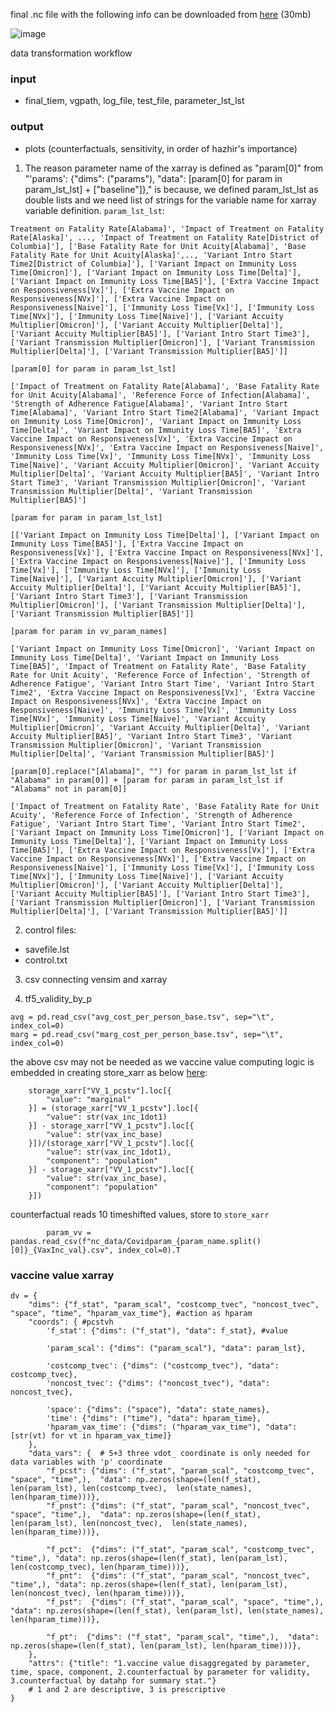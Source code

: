 final .nc file with the following info can be downloaded from [here](https://www.dropbox.com/s/zbq1pjc0b4hymt2/vv_pcstv_timeshift.nc?dl=0) (30mb) 

![image](https://github.com/hyunjimoon/VaccineMisinf/assets/30194633/ca19d215-636a-4077-bd96-770badedb64f)

data transformation workflow
### input
- final_tiem, vgpath, log_file, test_file, parameter_lst_lst
### output
- plots (counterfactuals, sensitivity, in order of hazhir's importance)

1. The reason parameter name of the xarray is defined as "param[0]" from "'params': {"dims": ("params"), "data": [param[0] for param in param_lst_lst] + ["baseline"]}," is because, we defined param_lst_lst as double lists and we need list of strings for the variable name for xarray variable definition.
`param_lst_lst`:
```
Treatment on Fatality Rate[Alabama]', 'Impact of Treatment on Fatality Rate[Alaska]', ..., 'Impact of Treatment on Fatality Rate[District of Columbia]'], ['Base Fatality Rate for Unit Acuity[Alabama]', 'Base Fatality Rate for Unit Acuity[Alaska]',.., 'Variant Intro Start Time2[District of Columbia]'], ['Variant Impact on Immunity Loss Time[Omicron]'], ['Variant Impact on Immunity Loss Time[Delta]'], ['Variant Impact on Immunity Loss Time[BA5]'], ['Extra Vaccine Impact on Responsiveness[Vx]'], ['Extra Vaccine Impact on Responsiveness[NVx]'], ['Extra Vaccine Impact on Responsiveness[Naive]'], ['Immunity Loss Time[Vx]'], ['Immunity Loss Time[NVx]'], ['Immunity Loss Time[Naive]'], ['Variant Accuity Multiplier[Omicron]'], ['Variant Accuity Multiplier[Delta]'], ['Variant Accuity Multiplier[BA5]'], ['Variant Intro Start Time3'], ['Variant Transmission Multiplier[Omicron]'], ['Variant Transmission Multiplier[Delta]'], ['Variant Transmission Multiplier[BA5]']]
```
`[param[0] for param in param_lst_lst]`
```
['Impact of Treatment on Fatality Rate[Alabama]', 'Base Fatality Rate for Unit Acuity[Alabama]', 'Reference Force of Infection[Alabama]', 'Strength of Adherence Fatigue[Alabama]', 'Variant Intro Start Time[Alabama]', 'Variant Intro Start Time2[Alabama]', 'Variant Impact on Immunity Loss Time[Omicron]', 'Variant Impact on Immunity Loss Time[Delta]', 'Variant Impact on Immunity Loss Time[BA5]', 'Extra Vaccine Impact on Responsiveness[Vx]', 'Extra Vaccine Impact on Responsiveness[NVx]', 'Extra Vaccine Impact on Responsiveness[Naive]', 'Immunity Loss Time[Vx]', 'Immunity Loss Time[NVx]', 'Immunity Loss Time[Naive]', 'Variant Accuity Multiplier[Omicron]', 'Variant Accuity Multiplier[Delta]', 'Variant Accuity Multiplier[BA5]', 'Variant Intro Start Time3', 'Variant Transmission Multiplier[Omicron]', 'Variant Transmission Multiplier[Delta]', 'Variant Transmission Multiplier[BA5]']
```

`[param for param in param_lst_lst]`
```
[['Variant Impact on Immunity Loss Time[Delta]'], ['Variant Impact on Immunity Loss Time[BA5]'], ['Extra Vaccine Impact on Responsiveness[Vx]'], ['Extra Vaccine Impact on Responsiveness[NVx]'], ['Extra Vaccine Impact on Responsiveness[Naive]'], ['Immunity Loss Time[Vx]'], ['Immunity Loss Time[NVx]'], ['Immunity Loss Time[Naive]'], ['Variant Accuity Multiplier[Omicron]'], ['Variant Accuity Multiplier[Delta]'], ['Variant Accuity Multiplier[BA5]'], ['Variant Intro Start Time3'], ['Variant Transmission Multiplier[Omicron]'], ['Variant Transmission Multiplier[Delta]'], ['Variant Transmission Multiplier[BA5]']]
```

`[param for param in vv_param_names]`
```
['Variant Impact on Immunity Loss Time[Omicron]', 'Variant Impact on Immunity Loss Time[Delta]', 'Variant Impact on Immunity Loss Time[BA5]', 'Impact of Treatment on Fatality Rate', 'Base Fatality Rate for Unit Acuity', 'Reference Force of Infection', 'Strength of Adherence Fatigue', 'Variant Intro Start Time', 'Variant Intro Start Time2', 'Extra Vaccine Impact on Responsiveness[Vx]', 'Extra Vaccine Impact on Responsiveness[NVx]', 'Extra Vaccine Impact on Responsiveness[Naive]', 'Immunity Loss Time[Vx]', 'Immunity Loss Time[NVx]', 'Immunity Loss Time[Naive]', 'Variant Accuity Multiplier[Omicron]', 'Variant Accuity Multiplier[Delta]', 'Variant Accuity Multiplier[BA5]', 'Variant Intro Start Time3', 'Variant Transmission Multiplier[Omicron]', 'Variant Transmission Multiplier[Delta]', 'Variant Transmission Multiplier[BA5]']
```
`[param[0].replace("[Alabama]", "") for param in param_lst_lst if "Alabama" in param[0]] + [param for param in param_lst_lst if "Alabama" not in param[0]]`
```
['Impact of Treatment on Fatality Rate', 'Base Fatality Rate for Unit Acuity', 'Reference Force of Infection', 'Strength of Adherence Fatigue', 'Variant Intro Start Time', 'Variant Intro Start Time2', ['Variant Impact on Immunity Loss Time[Omicron]'], ['Variant Impact on Immunity Loss Time[Delta]'], ['Variant Impact on Immunity Loss Time[BA5]'], ['Extra Vaccine Impact on Responsiveness[Vx]'], ['Extra Vaccine Impact on Responsiveness[NVx]'], ['Extra Vaccine Impact on Responsiveness[Naive]'], ['Immunity Loss Time[Vx]'], ['Immunity Loss Time[NVx]'], ['Immunity Loss Time[Naive]'], ['Variant Accuity Multiplier[Omicron]'], ['Variant Accuity Multiplier[Delta]'], ['Variant Accuity Multiplier[BA5]'], ['Variant Intro Start Time3'], ['Variant Transmission Multiplier[Omicron]'], ['Variant Transmission Multiplier[Delta]'], ['Variant Transmission Multiplier[BA5]']]
```

2. control files:
- savefile.lst
- control.txt

3. csv connecting vensim and xarray

1. tf5_validity_by_p
```
avg = pd.read_csv("avg_cost_per_person_base.tsv", sep="\t", index_col=0)
marg = pd.read_csv("marg_cost_per_person_base.tsv", sep="\t", index_col=0)
```
the above csv may not be needed as we vaccine value computing logic is embedded in creating store_xarr as below [here](https://github.com/hyunjimoon/VaccineMisinf/blob/6f28c1e5e645b6666edca0fde355f495de494f36/V79/vac_cost_eff.py#L298):
```
    storage_xarr["VV_1_pcstv"].loc[{
        "value": "marginal"
    }] = (storage_xarr["VV_1_pcstv"].loc[{
        "value": str(vax_inc_1dot1)
    }] - storage_xarr["VV_1_pcstv"].loc[{
        "value": str(vax_inc_base)
    }])/(storage_xarr["VV_1_pcstv"].loc[{
        "value": str(vax_inc_1dot1),
        "component": "population"
    }] - storage_xarr["VV_1_pcstv"].loc[{
        "value": str(vax_inc_base),
        "component": "population"
    }])
```
counterfactual reads 10 timeshifted values, store to `store_xarr`
```
        param_vv = pandas.read_csv(f"nc_data/Covidparam_{param_name.split()[0]}_{VaxInc_val}.csv", index_col=0).T
```

### vaccine value xarray
```
dv = {
    "dims": {"f_stat", "param_scal", "costcomp_tvec", "noncost_tvec", "space", "time", "hparam_vax_time"}, #action as hparam
    "coords": { #pcstvh
        'f_stat': {"dims": ("f_stat"), "data": f_stat}, #value

        'param_scal': {"dims": ("param_scal"), "data": param_lst},

        'costcomp_tvec': {"dims": ("costcomp_tvec"), "data": costcomp_tvec},
        'noncost_tvec': {"dims": ("noncost_tvec"), "data": noncost_tvec},

        'space': {"dims": ("space"), "data": state_names},
        'time': {"dims": ("time"), "data": hparam_time},
        'hparam_vax_time': {"dims": ("hparam_vax_time"), "data": [str(vt) for vt in hparam_vax_time]}
    },
    "data_vars": {  # 5+3 three vdot_ coordinate is only needed for data variables with 'p' coordinate
        "f_pcst": {"dims": ("f_stat", "param_scal", "costcomp_tvec", "space", "time",),  "data": np.zeros(shape=(len(f_stat), len(param_lst), len(costcomp_tvec),  len(state_names), len(hparam_time)))},
        "f_pnst": {"dims": ("f_stat", "param_scal", "noncost_tvec", "space", "time",),  "data": np.zeros(shape=(len(f_stat), len(param_lst), len(noncost_tvec),  len(state_names), len(hparam_time)))},

        "f_pct":  {"dims": ("f_stat", "param_scal", "costcomp_tvec", "time",), "data": np.zeros(shape=(len(f_stat), len(param_lst), len(costcomp_tvec), len(hparam_time)))},
        "f_pnt":  {"dims": ("f_stat", "param_scal", "noncost_tvec", "time",), "data": np.zeros(shape=(len(f_stat), len(param_lst), len(noncost_tvec), len(hparam_time)))},
        "f_pst":  {"dims": ("f_stat", "param_scal", "space", "time",),  "data": np.zeros(shape=(len(f_stat), len(param_lst), len(state_names), len(hparam_time)))},

        "f_pt":  {"dims": ("f_stat", "param_scal", "time",),  "data": np.zeros(shape=(len(f_stat), len(param_lst), len(hparam_time)))},
    },
    "attrs": {"title": "1.vaccine value disaggregated by parameter, time, space, component, 2.counterfactual by parameter for validity, 3.counterfactual by datahp for summary stat."}
    # 1 and 2 are descriptive, 3 is prescriptive
}
```
